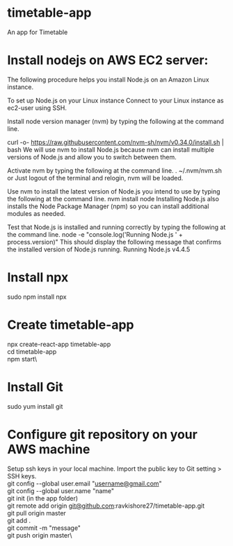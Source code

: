 # timetable-app
An app for Timetable

# Install nodejs on AWS EC2 server:
The following procedure helps you install Node.js on an Amazon Linux instance.

To set up Node.js on your Linux instance
Connect to your Linux instance as ec2-user using SSH.

Install node version manager (nvm) by typing the following at the command line.

curl -o- https://raw.githubusercontent.com/nvm-sh/nvm/v0.34.0/install.sh | bash
We will use nvm to install Node.js because nvm can install multiple versions of Node.js and allow you to switch between them.

Activate nvm by typing the following at the command line.
. ~/.nvm/nvm.sh
or
Just logout of the terminal and relogin, nvm will be loaded.

Use nvm to install the latest version of Node.js you intend to use by typing the following at the command line.
nvm install node
Installing Node.js also installs the Node Package Manager (npm) so you can install additional modules as needed.

Test that Node.js is installed and running correctly by typing the following at the command line.
node -e "console.log('Running Node.js ' + process.version)"
This should display the following message that confirms the installed version of Node.js running.
Running Node.js v4.4.5

# Install npx
sudo npm install npx

# Create timetable-app
npx create-react-app timetable-app\
cd timetable-app\
npm start\

# Install Git
sudo yum install git

# Configure git repository on your AWS machine
Setup ssh keys in your local machine. Import the public key to Git setting > SSH keys.\
git config --global user.email "username@gmail.com"\
git config --global user.name "name"\
git init      (in the app folder)\
git remote add origin git@github.com:ravkishore27/timetable-app.git\
git pull origin master\
git add .\
git commit -m "message"\
git push origin master\


